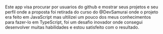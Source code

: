 Este app visa procurar por usuarios do github e mostrar seus projetos e seu perfil onde a proposta foi retirada do curso do @DevSamurai onde o projeto era feito em JavaScript mas ultilizei um pouco dos meus conhecimentos para fazer-lo em TypeScript, foi um desafio inovador onde consegui desenvolver muitas habilidades e estou satisfeito com o resultado.

